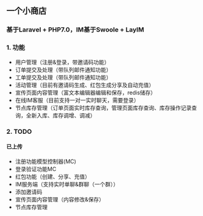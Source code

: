 ## 一个小商店
### 基于Laravel + PHP7.0，IM基于Swoole + LayIM

### 1. 功能
- 用户管理（注册&amp;登录，带邀请码功能）
- 订单提交及处理（带队列邮件通知功能）
- 工单提交及处理（带队列邮件通知功能）
- 活动管理（目前有邀请码生成、红包生成分享及自动充值）
- 宣传页面内容管理（富文本编辑器编辑和保存，redis储存）
- 在线IM客服（目前支持一对一实时聊天，需要登录）
- 节点库存管理（订单页面实时库存查询，管理页面库存查询、库存操作记录查询，全新入库、库存调增、调减）

### 2. TODO

#### 已上传
- 注册功能模型控制器(MC)
- 登录验证功能MC
- 红包功能（创建、分享、充值）
- IM服务端（支持实时单聊&amp;群聊（一个群））
- 添加邀请码
- 宣传页面内容管理（内容修改&amp;保存）
- 节点库存管理